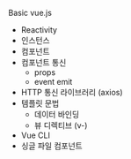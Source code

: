 Basic vue.js
- Reactivity
- 인스턴스
- 컴포넌트
- 컴포넌트 통신
    - props
    - event emit
- HTTP 통신 라이브러리 (axios)
- 템플릿 문법
    - 데이터 바인딩
    - 뷰 디렉티브 (v-)
- Vue CLI
- 싱글 파일 컴포넌트